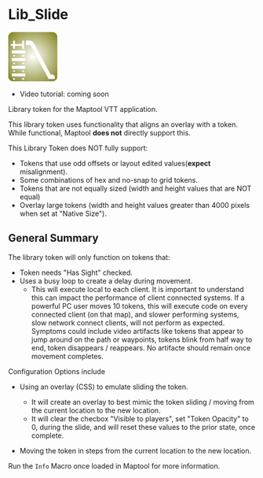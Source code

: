 # Lib_Slide
![alt text](https://github.com/Jmr3366/Lib_Slide/blob/main/LibSlide.webp?raw=true)
- Video tutorial: coming soon

Library token for the Maptool VTT application.

This library token uses functionality that aligns an overlay with a token.  
While functional, Maptool **does not** directly support this.   

This Library Token does NOT fully support:
- Tokens that use odd offsets or layout edited values(**expect** misalignment).
- Some combinations of hex and no-snap to grid tokens.
- Tokens that are not equally sized (width and height values that are NOT equal)
- Overlay large tokens (width and height values greater than 4000 pixels when set at "Native Size").


## General Summary

The library token will only function on tokens that:
- Token needs "Has Sight" checked.
- Uses a busy loop to create a delay during movement.
  - This will execute local to each client.  It is important to understand this can impact the performance of client connected systems.  If a powerful PC user moves 10 tokens, this will execute code on every connected client (on that map), and slower performing systems, slow network connect clients, will not perform as expected.  Symptoms could include video artifacts like tokens that appear to jump around on the path or waypoints, tokens blink from half way to end, token disappears / reappears.  No artifacte should remain once movement completes. 

Configuration Options include 
- Using an overlay (CSS) to emulate sliding the token.
  - It will create an overlay to best mimic the token sliding / moving from the current location to the new location.
  - It will clear the checbox "Visible to players", set "Token Opacity" to 0, during the slide, and will reset these values to the prior state, once complete.
 
- Moving the token in steps from the current location to the new location.

Run the `Info` Macro once loaded in Maptool for more information.

